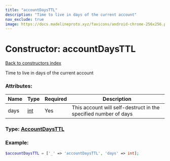```yaml
---
title: "accountDaysTTL"
description: "Time to live in days of the current account"
nav_exclude: true
image: https://docs.madelineproto.xyz/favicons/android-chrome-256x256.png
---
```

# Constructor: accountDaysTTL  
[Back to constructors index](index.md)



Time to live in days of the current account

### Attributes:

| Name     |    Type       | Required | Description |
|----------|---------------|----------|-------------|
|days|[int](../types/int.md) | Yes|This account will self-destruct in the specified number of days|



### Type: [AccountDaysTTL](../types/AccountDaysTTL.md)


### Example:

```php
$accountDaysTTL = ['_' => 'accountDaysTTL', 'days' => int];
```  
